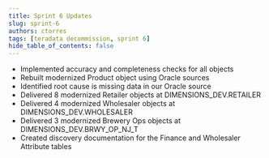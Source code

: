 ```yaml
---
title: Sprint 6 Updates
slug: sprint-6
authors: ctorres
tags: [teradata decommission, sprint 6]
hide_table_of_contents: false
---
```



- Implemented accuracy and completeness checks for all objects
- Rebuilt modernized Product object using Oracle sources
- Identified root cause is missing data in our Oracle source
- Delivered 8 modernized Retailer objects at DIMENSIONS_DEV.RETAILER
- Delivered 4 modernized Wholesaler objects at DIMENSIONS_DEV.WHOLESALER
- Delivered 3 modernized Brewery Ops objects at DIMENSIONS_DEV.BRWY_OP_NJ_T
- Created discovery documentation for the Finance and Wholesaler Attribute tables 
